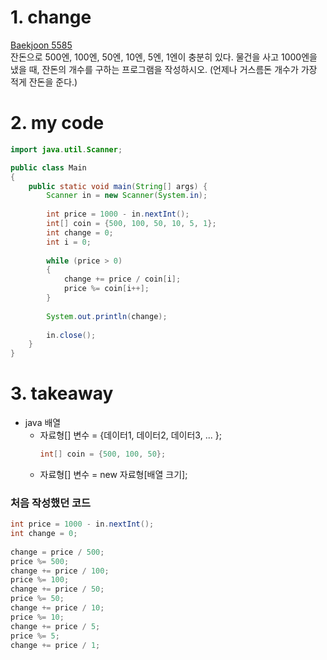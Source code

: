 # 1. change
[Baekjoon 5585](https://www.acmicpc.net/problem/5585)  
잔돈으로 500엔, 100엔, 50엔, 10엔, 5엔, 1엔이 충분히 있다.
물건을 사고 1000엔을 냈을 때, 잔돈의 개수를 구하는 프로그램을 작성하시오.
(언제나 거스름돈 개수가 가장 적게 잔돈을 준다.)

# 2. my code    
```java
import java.util.Scanner;

public class Main
{
	public static void main(String[] args) {
	    Scanner in = new Scanner(System.in);
	    
	    int price = 1000 - in.nextInt();
	    int[] coin = {500, 100, 50, 10, 5, 1};
	    int change = 0;
	    int i = 0;
	    
	    while (price > 0)
	    {
	        change += price / coin[i];
	        price %= coin[i++];
	    }
	    
	    System.out.println(change);
	    
	    in.close();
	}
}

```

# 3. takeaway
- java 배열
  - 자료형[] 변수 = {데이터1, 데이터2, 데이터3, ... };
    ```java
    int[] coin = {500, 100, 50};
    ```
  - 자료형[] 변수 = new 자료형[배열 크기];
 
  
### 처음 작성했던 코드
```java
int price = 1000 - in.nextInt();
int change = 0;
	    
change = price / 500;
price %= 500;
change += price / 100;
price %= 100;
change += price / 50;
price %= 50;
change += price / 10;
price %= 10;
change += price / 5;
price %= 5;
change += price / 1;
```

